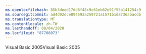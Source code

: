 ```yaml
---
ms.openlocfilehash: 85b3deed17dd6f48c9c61eb62e91f55b141254c9
ms.sourcegitcommit: ad4d92dce894592a259721a1571b1d8736abacdb
ms.translationtype: MT
ms.contentlocale: zh-TW
ms.lasthandoff: 08/04/2020
ms.locfileid: "87708073"
---
```

<span data-ttu-id="24584-101">Visual Basic 2005</span><span class="sxs-lookup"><span data-stu-id="24584-101">Visual Basic 2005</span></span>

